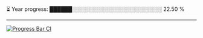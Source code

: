
⏳ Year progress: ██████░░░░░░░░░░░░░░░░░░░░░░░░ 22.50 %

---

[![Progress Bar CI](https://github.com/thatoranzhevyy/thatoranzhevyy/actions/workflows/node.js.yml/badge.svg)](https://github.com/thatoranzhevyy/thatoranzhevyy/actions/workflows/node.js.yml)

